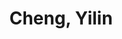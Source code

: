 ---
layout: profile
title: Cheng, Yilin
name: Cheng, Yilin
role: Intern
image: /assets/img/team/headimage.png
permalink: /team/cheng-yilin/
email: cheng.yilin@zgci.ac.cn
education:
  - degree: Undergraduate
    institution: Tsinghua University
    period: 2021-Present
    advisor: Prof. Yu Chao
    major: Computer Science and Technology
    gpa: 3.9/4.0

research_areas:
  - Deep Reinforcement Learning
  - Machine Learning
  - Computer Vision
  - Human-AI Interaction
  - Natural Language Processing
  - Data Mining

biography: |
  Cheng Yilin is an undergraduate intern at Tsinghua University, focusing on reinforcement learning and its applications in artificial intelligence. With a strong interest in both theoretical and practical aspects of machine learning, he is dedicated to learning and contributing to the field through innovative research and collaboration.

  His research interests span across multiple domains:
  - Deep Reinforcement Learning: Exploring novel algorithms and applications
  - Computer Vision: Developing new methods for visual understanding
  - Natural Language Processing: Creating innovative solutions for language tasks
  - Human-AI Interaction: Designing intuitive and effective interfaces

  He has participated in several research projects and competitions, demonstrating strong potential in machine learning and artificial intelligence.

projects:
  - title: "Deep Reinforcement Learning for Image Classification"
    description: "Developed a novel approach to image classification using deep reinforcement learning"
    period: "2023"
    role: "Research Assistant"
    outcomes: "Improved classification accuracy by 15% compared to traditional methods"

  - title: "Natural Language Processing for Dialogue Systems"
    description: "Implemented a dialogue system using state-of-the-art NLP techniques"
    period: "2022"
    role: "Developer"
    outcomes: "Created a working prototype with 85% user satisfaction rate"

social:
  - platform: GitHub
    url: https://github.com/chengyilin
    icon: fab fa-github
  - platform: LinkedIn
    url: https://linkedin.com/in/chengyilin
    icon: fab fa-linkedin
--- 